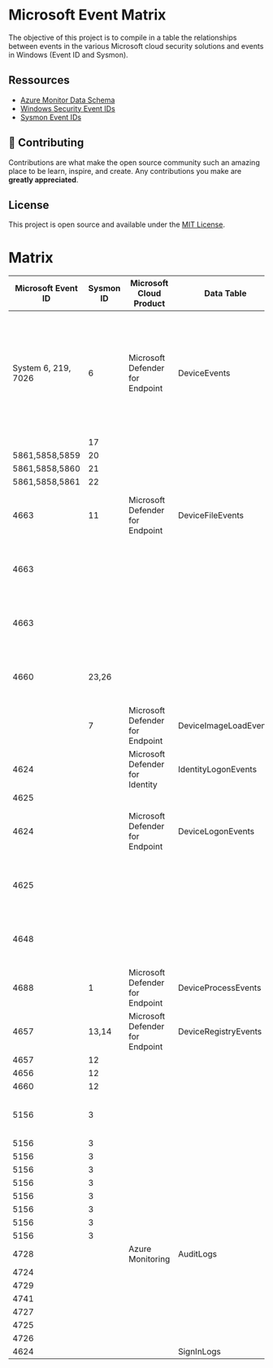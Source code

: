 
# Microsoft Event Matrix

The objective of this project is to compile in a table the relationships between events in the various Microsoft cloud security solutions and events in Windows (Event ID and Sysmon).

## Ressources
- [Azure Monitor Data Schema](https://learn.microsoft.com/en-us/azure/azure-monitor/reference/)
- [Windows Security Event IDs](https://learn.microsoft.com/en-us/windows/security/threat-protection/auditing/advanced-security-audit-policy-settings)
- [Sysmon Event IDs](https://learn.microsoft.com/en-us/sysinternals/downloads/sysmon)


## 🍰 Contributing    
Contributions are what make the open source community such an amazing place to be learn, inspire, and create. Any contributions you make are **greatly appreciated**.
        

## License
This project is open source and available under the [MIT License](LICENSE).

  
# Matrix

| Microsoft Event ID  | Sysmon ID | Microsoft Cloud Product         | Data Table            | ActionType                 | Description                                                                                                                       |
| ------------------- | --------- | ------------------------------- | --------------------- | -------------------------- | --------------------------------------------------------------------------------------------------------------------------------- |
| System 6, 219, 7026 | 6         | Microsoft Defender for Endpoint | DeviceEvents          | DriverLoad                 | Multiple event types, including events triggered by security controls such as Microsoft Defender Antivirus and exploit protection |
|                     | 17        |                                 |                       |                            |                                                                                                                                   |
| 5861,5858,5859      | 20        |                                 |                       |                            |                                                                                                                                   |
| 5861,5858,5860      | 21        |                                 |                       |                            |                                                                                                                                   |
| 5861,5858,5861      | 22        |                                 |                       |                            |                                                                                                                                   |
| 4663                | 11        | Microsoft Defender for Endpoint | DeviceFileEvents      | FileCreated                | File creation, modification, and other file system events                                                                         |
| 4663                |           |                                 |                       | FileModified               | File creation, modification, and other file system events                                                                         |
| 4663                |           |                                 |                       | FileRenamed                | File creation, modification, and other file system events                                                                         |
| 4660                | 23,26     |                                 |                       | FileDeleted                | File creation, modification, and other file system events                                                                         |
|                     | 7         | Microsoft Defender for Endpoint | DeviceImageLoadEvents | ImageLoaded                | DLL loading events                                                                                                                |
| 4624                |           | Microsoft Defender for Identity | IdentityLogonEvents   | LogonSuccess               |                                                                                                                                   |
| 4625                |           |                                 |                       | LogonFailed                |                                                                                                                                   |
| 4624                |           | Microsoft Defender for Endpoint | DeviceLogonEvents     | LogonSuccess               | Sign-ins and other authentication events on devices                                                                               |
| 4625                |           |                                 |                       | LogonFailed                | Sign-ins and other authentication events on devices                                                                               |
| 4648                |           |                                 |                       | LogonAttempted             | Sign-ins and other authentication events on devices                                                                               |
| 4688                | 1         | Microsoft Defender for Endpoint | DeviceProcessEvents   | ProcessCreated             | Process creation and related events                                                                                               |
| 4657                | 13,14     | Microsoft Defender for Endpoint | DeviceRegistryEvents  | RegistryValueSet           | Creation and modification of registry entries                                                                                     |
| 4657                | 12        |                                 |                       | RegistryValueDeleted       |                                                                                                                                   |
| 4656                | 12        |                                 |                       | RegistryKeyCreated         |                                                                                                                                   |
| 4660                | 12        |                                 |                       | RegistryKeyDeleted         |                                                                                                                                   |
| 5156                | 3         |                                 |                       | ConnectionSuccess          | Network connection and related events                                                                                             |
| 5156                | 3         |                                 |                       | NetworkSignatureInspected  |                                                                                                                                   |
| 5156                | 3         |                                 |                       | InboundConnectionAccepted  |                                                                                                                                   |
| 5156                | 3         |                                 |                       | ConnectionFailed           |                                                                                                                                   |
| 5156                | 3         |                                 |                       | ListeningConnectionCreated |                                                                                                                                   |
| 5156                | 3         |                                 |                       | ConnectionFound            |                                                                                                                                   |
| 5156                | 3         |                                 |                       | ConnectionAttempt          |                                                                                                                                   |
| 5156                | 3         |                                 |                       | ConnectionAcknowledged     |                                                                                                                                   |
| 5156                | 3         |                                 |                       | ConnectionRequest          |                                                                                                                                   |
| 4728                |           | Azure Monitoring                | AuditLogs             | Add member to a group      |                                                                                                                                   |
| 4724                |           |                                 |                       | Changer user password      |                                                                                                                                   |
| 4729                |           |                                 |                       | Remove member from group   |                                                                                                                                   |
| 4741                |           |                                 |                       | Add device                 |                                                                                                                                   |
| 4727                |           |                                 |                       | Add group                  |                                                                                                                                   |
| 4725                |           |                                 |                       | Disable account            |                                                                                                                                   |
| 4726                |           |                                 |                       | Delete User                |                                                                                                                                   |
| 4624                |           |                                 | SignInLogs            |                            |                                                                                                                                   |
        
